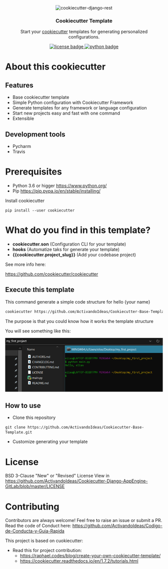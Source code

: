 <div align="center">
  <img width="64" src="https://avatars1.githubusercontent.com/u/66532658?s=400&u=f2457dec96897c5dbc843372ec8b325589ab84d5&v=4" alt="cookiecutter-django-rest">
  <h3 align="center">Cookiecutter Template</h3>
  <p align="center">
    Start your <a href="https://github.com/cookiecutter/cookiecutter" target="__blank">cookiecutter</a> templates for generating personalized configurations.
  </p>
  <p align="center">
    <a href="https://github.com/ActivandoIdeas/Cookiecutter-Django-AppEngine-GitLab/blob/master/LICENSE">
      	<img src="https://img.shields.io/badge/License-BSD3-blue.svg"  alt="license badge"/>
    </a>
    <a href="https://www.python.org/">
        <img src="https://img.shields.io/pypi/pyversions/Django.svg?style=flat-square"  alt="python badge">
    </a>
  </p>
</div>

# About this cookiecutter

## Features

- Base cookiecutter template
- Simple Python configuration with Cookiecutter Framework
- Generate templates for any framework or language configuration
- Start new projects easy and fast with one command
- Extensible

## Development tools

- Pycharm
- Travis

# Prerequisites

* Python 3.6 or higger https://www.python.org/
* Pip https://pip.pypa.io/en/stable/installing/

Install cookiecutter

```shell
pip install --user cookiecutter
```

# What do you find in this template?

* **cookiecutter.son** (Configuration CLI for your template)
* **hooks** (Automatize taks for generate your template)
* **{{cookiecutter.project_slug}}** (Add your codebase project)

See more info here:

https://github.com/cookiecutter/cookiecutter

## Execute this template

This command generate a simple code structure for hello {your name}

```Bash
cookiecutter https://github.com/ActivandoIdeas/Cookiecutter-Base-Template.git
```

The purpose is that you could know how it works the template structure

You will see something like this:

<div align="center">
    <img src="img/1.png"/>
</div>

## How to use

* Clone this repository

```
git clone https://github.com/ActivandoIdeas/Cookiecutter-Base-Template.git
```

* Customize generating your template

# License

BSD 3-Clause "New" or "Revised" License
View in https://github.com/ActivandoIdeas/Cookiecutter-Django-AppEngine-GitLab/blob/master/LICENSE

# Contributing

Contributors are always welcome!
Feel free to raise an issue or submit a PR.
Read the code of Conduct here: https://github.com/ActivandoIdeas/Codigo-de-Conducta-y-Guia-Rapida

This project is based on cuokiecutter: 
* Read this for project contribution: 
    * https://raphael.codes/blog/create-your-own-cookiecutter-template/
    * https://cookiecutter.readthedocs.io/en/1.7.2/tutorials.html